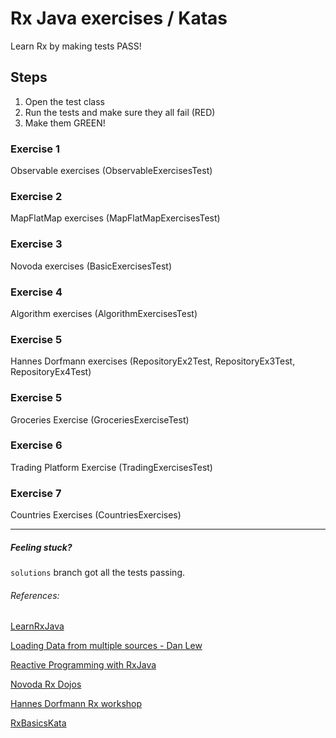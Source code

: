 # Rx Java exercises / Katas

Learn Rx by making tests PASS!

## Steps
1. Open the test class
2. Run the tests and make sure they all fail (RED)
3. Make them GREEN!

### Exercise 1
Observable exercises (ObservableExercisesTest)

### Exercise 2
MapFlatMap exercises (MapFlatMapExercisesTest)

### Exercise 3
Novoda exercises (BasicExercisesTest)

### Exercise 4
Algorithm exercises (AlgorithmExercisesTest)

### Exercise 5
Hannes Dorfmann exercises (RepositoryEx2Test, RepositoryEx3Test, RepositoryEx4Test)

### Exercise 5
Groceries Exercise (GroceriesExerciseTest)

### Exercise 6
Trading Platform Exercise (TradingExercisesTest)

### Exercise 7
Countries Exercises (CountriesExercises)

---
##### Feeling stuck?

`solutions` branch got all the tests passing.

###### References:
[LearnRxJava](https://github.com/jhusain/learnrxjava)

[Loading Data from multiple sources - Dan Lew](http://blog.danlew.net/2015/06/22/loading-data-from-multiple-sources-with-rxjava/)

[Reactive Programming with RxJava](http://shop.oreilly.com/product/0636920042228.do)

[Novoda Rx Dojos](https://github.com/novoda/dojos/tree/master/workshops/RxJava)

[Hannes Dorfmann Rx workshop](https://github.com/sockeqwe/rxworkshop)

[RxBasicsKata](https://github.com/sergiiz/RxBasicsKata)